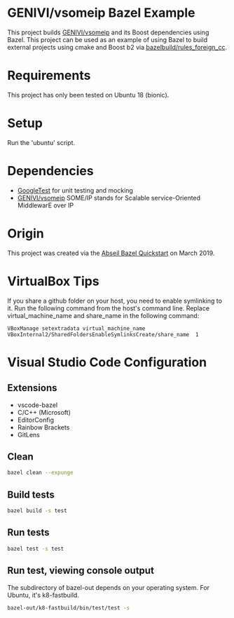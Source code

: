 # GENIVI/vsomeip Bazel Example

This project builds [GENIVI/vsomeip](https://github.com/GENIVI/vsomeip) and its Boost dependencies using Bazel. This project can be used as an example of using Bazel to build external projects using cmake and Boost b2 via [bazelbuild/rules_foreign_cc](https://github.com/bazelbuild/rules_foreign_cc).

# Requirements

This project has only been tested on Ubuntu 18 (bionic).

# Setup

Run the 'ubuntu' script.

# Dependencies

- [GoogleTest](https://github.com/google/googletest) for unit testing and mocking
- [GENIVI/vsomeip](https://github.com/GENIVI/vsomeip) SOME/IP stands for Scalable service-Oriented MiddlewarE over IP

# Origin

This project was created via the [Abseil Bazel Quickstart](https://abseil.io/docs/cpp/quickstart) on March 2019.

# VirtualBox Tips

If you share a github folder on your host, you need to enable symlinking to it. Run the following command from the host's command line. Replace virtual_machine_name and share_name in the following command:

```
VBoxManage setextradata virtual_machine_name VBoxInternal2/SharedFoldersEnableSymlinksCreate/share_name  1
```

# Visual Studio Code Configuration

## Extensions

- vscode-bazel
- C/C++ (Microsoft)
- EditorConfig
- Rainbow Brackets
- GitLens

## Clean

```bash
bazel clean --expunge
```

## Build tests

```bash
bazel build -s test
```

## Run tests

```bash
bazel test -s test
```

## Run test, viewing console output

The subdirectory of bazel-out depends on your operating system. For Ubuntu, it's
k8-fastbuild.

```bash
bazel-out/k8-fastbuild/bin/test/test -s
```
